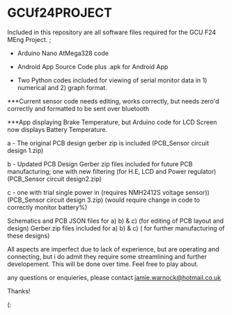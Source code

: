 # GCUf24PROJECT
Included in this repository are all software files required for the GCU F24 MEng Project. ; 

- Arduino Nano AtMega328 code 
- Android App Source Code plus .apk for Android App 

- Two Python codes included for viewing of serial monitor data in 1) numerical and  2) graph format.

***Current sensor code needs editing, works correctly, but needs zero'd correctly and formatted to be sent over bluetooth

***App displaying Brake Temperature, but Arduino code for LCD Screen now displays Battery Temperature.

a - The original PCB design gerber zip is included (PCB_Sensor circuit design 1.zip)

b -  Updated PCB Design Gerber zip files included for future PCB manufacturing; one with new filtering (for H.E, LCD and Power regulator) (PCB_Sensor circuit design2.zip) 

c - one with trial single power in (requires NMH2412S voltage sensor)) (PCB_Sensor circuit design 3.zip) (would require change in code to correctly monitor battery%)

Schematics and PCB JSON files for a) b) & c) (for editing of PCB layout and design)
Gerber.zip files included for a) b) & c) ( for further manufacturing of these designs)

All aspects are imperfect due to lack of experience, but are operating and connecting, but i do admit they require some streamlining and further developement. This will be done over time. Feel free to play about.


any questions or enquieries, please contact jamie.warnock@hotmail.co.uk

Thanks!

(:
